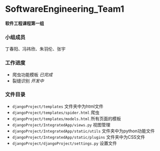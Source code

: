 # SoftwareEngineering_Team1
**软件工程课程第一组**

### 小组成员
丁春阳、冯祎欣、朱羽伦、张宇

### 工作进度
- 爬虫功能模板 
*已完成*
- 裂缝识别
*开发中*

### 文件目录
* ```djangoProject/templates``` 文件夹中为html文件
* ```djangoProject/templates/spider.html``` 爬虫
* ``djangoProject/templates/models.html`` 所有页面的模板
* ``djangoProject/IntegratedApp/views.py`` 视图管理
* ``djangoProject/IntegratedApp/static/utils`` 文件夹中为python功能文件
* ``djangoProject/IntegratedApp/static/plugins`` 文件夹中为CSS文件
* ``djangoProject/djangoProject/settings.py`` 设置文件
